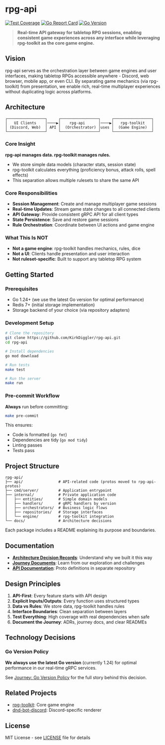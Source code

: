 # rpg-api

[![Test Coverage](https://img.shields.io/badge/coverage-1%25-red)](https://github.com/KirkDiggler/rpg-api/actions)
[![Go Report Card](https://goreportcard.com/badge/github.com/KirkDiggler/rpg-api)](https://goreportcard.com/report/github.com/KirkDiggler/rpg-api)
[![Go Version](https://img.shields.io/github/go-mod/go-version/KirkDiggler/rpg-api)](go.mod)

> **Real-time API gateway for tabletop RPG sessions, enabling consistent game experiences across any interface while leveraging rpg-toolkit as the core game engine.**

## Vision

rpg-api serves as the orchestration layer between game engines and user interfaces, making tabletop RPGs accessible anywhere - Discord, web browser, mobile app, or even CLI. By separating game mechanics (via rpg-toolkit) from presentation, we enable rich, real-time multiplayer experiences without duplicating logic across platforms.

## Architecture

```
┌─────────────────┐     ┌─────────────────┐     ┌─────────────────┐
│   UI Clients    │────▶│    rpg-api      │────▶│   rpg-toolkit   │
│ (Discord, Web)  │ API │  (Orchestrator) │uses │  (Game Engine)  │
└─────────────────┘     └─────────────────┘     └─────────────────┘
```

### Core Insight

**rpg-api manages data. rpg-toolkit manages rules.**

- We store simple data models (character stats, session state)
- rpg-toolkit calculates everything (proficiency bonus, attack rolls, spell effects)
- This separation allows multiple rulesets to share the same API

### Core Responsibilities

- **Session Management**: Create and manage multiplayer game sessions
- **Real-time Updates**: Stream game state changes to all connected clients
- **API Gateway**: Provide consistent gRPC API for all client types
- **State Persistence**: Save and restore game sessions
- **Rule Orchestration**: Coordinate between UI actions and game engine

### What This Is NOT

- **Not a game engine**: rpg-toolkit handles mechanics, rules, dice
- **Not a UI**: Clients handle presentation and user interaction
- **Not ruleset-specific**: Built to support any tabletop RPG system

## Getting Started

### Prerequisites

- Go 1.24+ (we use the latest Go version for optimal performance)
- Redis 7+ (initial storage implementation)
- Storage backend of your choice (via repository adapters)

### Development Setup

```bash
# Clone the repository
git clone https://github.com/KirkDiggler/rpg-api.git
cd rpg-api

# Install dependencies
go mod download

# Run tests
make test

# Run the server
make run
```

### Pre-commit Workflow

**Always** run before committing:
```bash
make pre-commit
```

This ensures:
- Code is formatted (`go fmt`)
- Dependencies are tidy (`go mod tidy`)
- Linting passes
- Tests pass

## Project Structure

```
rpg-api/
├── api/                # API-related code (protos moved to rpg-api-protos)
├── cmd/server/         # Application entrypoint
├── internal/           # Private application code
│   ├── entities/       # Simple domain models
│   ├── handlers/       # gRPC handlers by version
│   ├── orchestrators/  # Business logic flows
│   ├── repositories/   # Storage interfaces
│   └── engine/         # rpg-toolkit integration
└── docs/               # Architecture decisions
```

Each package includes a README explaining its purpose and boundaries.

## Documentation

- **[Architecture Decision Records](docs/adr/)**: Understand why we built it this way
- **[Journey Documents](docs/journey/)**: Learn from our exploration and challenges
- **[API Documentation](https://github.com/KirkDiggler/rpg-api-protos)**: Proto definitions in separate repository

## Design Principles

1. **API-First**: Every feature starts with API design
2. **Explicit Inputs/Outputs**: Every function uses structured types
3. **Data vs Rules**: We store data, rpg-toolkit handles rules
4. **Interface Boundaries**: Clean separation between layers
5. **Test Everything**: High coverage with real dependencies when safe
6. **Document the Journey**: ADRs, journey docs, and clear READMEs

## Technology Decisions

### Go Version Policy

**We always use the latest Go version** (currently 1.24) for optimal performance in our real-time gRPC services. 

See [Journey: Go Version Policy](docs/journey/003-go-version-policy.md) for the full story behind this decision.

## Related Projects

- [rpg-toolkit](https://github.com/yourusername/rpg-toolkit): Core game engine
- [dnd-bot-discord](https://github.com/KirkDiggler/dnd-bot-discord): Discord-specific renderer

## License

MIT License - see [LICENSE](LICENSE) file for details
